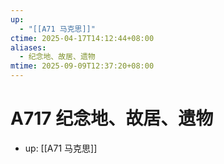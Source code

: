 ```yaml
---
up:
  - "[[A71 马克思]]"
ctime: 2025-04-17T14:12:44+08:00
aliases:
  - 纪念地、故居、遗物
mtime: 2025-09-09T12:37:20+08:00
---
```


# A717 纪念地、故居、遗物

- up: [[A71 马克思]]
